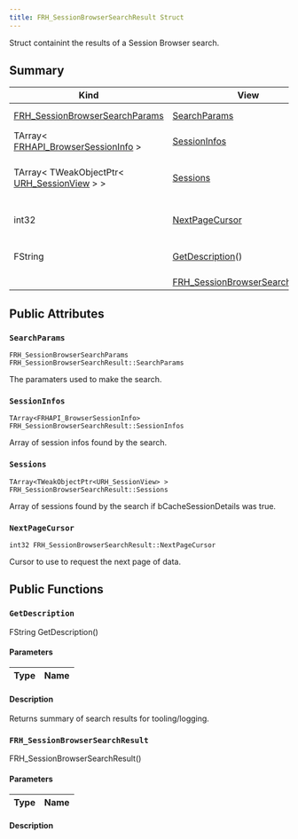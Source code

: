 ```yaml
---
title: FRH_SessionBrowserSearchResult Struct
---
```

Struct containint the results of a Session Browser search.

## Summary
| Kind | View | Description |
|------|------|-------------|
|[FRH_SessionBrowserSearchParams](/unreal-plugins/all/structfrh__sessionbrowsersearchparams/#structFRH__SessionBrowserSearchParams)|[SearchParams](/unreal-plugins/all/structfrh__sessionbrowsersearchresult/#structFRH__SessionBrowserSearchResult_1aeb72fb7152805cc22dc79f48a220d97c)|The paramaters used to make the search.|
|TArray< [FRHAPI_BrowserSessionInfo](/unreal-plugins/all/structfrhapi__browsersessioninfo/#structFRHAPI__BrowserSessionInfo) >|[SessionInfos](/unreal-plugins/all/structfrh__sessionbrowsersearchresult/#structFRH__SessionBrowserSearchResult_1a182c14c8722afa17ef4bfeadfa010027)|Array of session infos found by the search.|
|TArray< TWeakObjectPtr< [URH_SessionView](/unreal-plugins/all/classurh__sessionview/#classURH__SessionView) > >|[Sessions](/unreal-plugins/all/structfrh__sessionbrowsersearchresult/#structFRH__SessionBrowserSearchResult_1acaa0997455e5bf4b19c5612d5924b229)|Array of sessions found by the search if bCacheSessionDetails was true.|
|int32|[NextPageCursor](/unreal-plugins/all/structfrh__sessionbrowsersearchresult/#structFRH__SessionBrowserSearchResult_1a688696d4ce5b7c6abb3ccd2e582798dd)|Cursor to use to request the next page of data.|
|FString|[GetDescription](/unreal-plugins/all/structfrh__sessionbrowsersearchresult/#structFRH__SessionBrowserSearchResult_1a1a68a39a6b7a426d5e012d87e8c0dc92)()|Returns summary of search results for tooling/logging.|
||[FRH_SessionBrowserSearchResult](/unreal-plugins/all/structfrh__sessionbrowsersearchresult/#structFRH__SessionBrowserSearchResult_1a4cd4776b9ae3e0ae1051d3a59b5436d4)()||
## Public Attributes



### `SearchParams` <a id="structFRH__SessionBrowserSearchResult_1aeb72fb7152805cc22dc79f48a220d97c"></a>

`FRH_SessionBrowserSearchParams FRH_SessionBrowserSearchResult::SearchParams`

The paramaters used to make the search.




### `SessionInfos` <a id="structFRH__SessionBrowserSearchResult_1a182c14c8722afa17ef4bfeadfa010027"></a>

`TArray<FRHAPI_BrowserSessionInfo> FRH_SessionBrowserSearchResult::SessionInfos`

Array of session infos found by the search.




### `Sessions` <a id="structFRH__SessionBrowserSearchResult_1acaa0997455e5bf4b19c5612d5924b229"></a>

`TArray<TWeakObjectPtr<URH_SessionView> > FRH_SessionBrowserSearchResult::Sessions`

Array of sessions found by the search if bCacheSessionDetails was true.




### `NextPageCursor` <a id="structFRH__SessionBrowserSearchResult_1a688696d4ce5b7c6abb3ccd2e582798dd"></a>

`int32 FRH_SessionBrowserSearchResult::NextPageCursor`

Cursor to use to request the next page of data.





## Public Functions



### `GetDescription` <a id="structFRH__SessionBrowserSearchResult_1a1a68a39a6b7a426d5e012d87e8c0dc92"></a>

FString GetDescription()

#### Parameters

| Type | Name |
|------|------|

#### Description

Returns summary of search results for tooling/logging.




### `FRH_SessionBrowserSearchResult` <a id="structFRH__SessionBrowserSearchResult_1a4cd4776b9ae3e0ae1051d3a59b5436d4"></a>

 FRH_SessionBrowserSearchResult()

#### Parameters

| Type | Name |
|------|------|

#### Description







